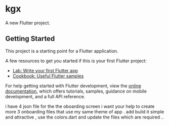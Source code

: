 # kgx

A new Flutter project.

## Getting Started

This project is a starting point for a Flutter application.

A few resources to get you started if this is your first Flutter project:

- [Lab: Write your first Flutter app](https://docs.flutter.dev/get-started/codelab)
- [Cookbook: Useful Flutter samples](https://docs.flutter.dev/cookbook)

For help getting started with Flutter development, view the
[online documentation](https://docs.flutter.dev/), which offers tutorials,
samples, guidance on mobile development, and a full API reference.


i have 4 json file for the the oboarding screen i want your help to create more 3 onboarding files that use my same theme of app . add build it simple and attractive , use the colors.dart and update the files which are required ..